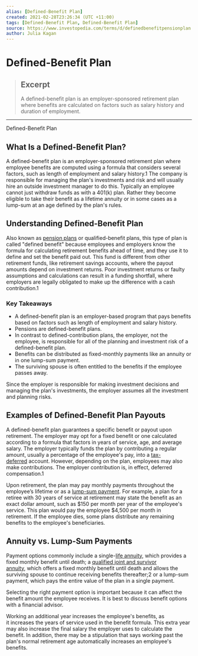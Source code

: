 ```yaml
---
alias: [Defined-Benefit Plan]
created: 2021-02-28T23:26:34 (UTC +11:00)
tags: [Defined-Benefit Plan, Defined-Benefit Plan]
source: https://www.investopedia.com/terms/d/definedbenefitpensionplan.asp
author: Julia Kagan
---
```


# Defined-Benefit Plan

> ## Excerpt
> A defined-benefit plan is an employer-sponsored retirement plan where benefits are calculated on factors such as salary history and duration of employment.

---

Defined-Benefit Plan
## What Is a Defined-Benefit Plan?

A defined-benefit plan is an employer-sponsored retirement plan where employee benefits are computed using a formula that considers several factors, such as length of employment and salary history.1 The company is responsible for managing the plan's investments and risk and will usually hire an outside investment manager to do this. Typically an employee cannot just withdraw funds as with a 401(k) plan. Rather they become eligible to take their benefit as a lifetime annuity or in some cases as a lump-sum at an age defined by the plan's rules.

## Understanding Defined-Benefit Plan

Also known as [pension plans](https://www.investopedia.com/terms/p/pensionplan.asp) or qualified-benefit plans, this type of plan is called "defined benefit" because employees and employers know the formula for calculating retirement benefits ahead of time, and they use it to define and set the benefit paid out. This fund is different from other retirement funds, like retirement savings accounts, where the payout amounts depend on investment returns. Poor investment returns or faulty assumptions and calculations can result in a funding shortfall, where employers are legally obligated to make up the difference with a cash contribution.1

### Key Takeaways

-   A defined-benefit plan is an employer-based program that pays benefits based on factors such as length of employment and salary history.
-   Pensions are defined-benefit plans.
-   In contrast to defined-contribution plans, the employer, not the employee, is responsible for all of the planning and investment risk of a defined-benefit plan.
-   Benefits can be distributed as fixed-monthly payments like an annuity or in one lump-sum payment.
-   The surviving spouse is often entitled to the benefits if the employee passes away.

Since the employer is responsible for making investment decisions and managing the plan's investments, the employer assumes all the investment and planning risks.

## Examples of Defined-Benefit Plan Payouts

A defined-benefit plan guarantees a specific benefit or payout upon retirement. The employer may opt for a fixed benefit or one calculated according to a formula that factors in years of service, age, and average salary. The employer typically funds the plan by contributing a regular amount, usually a percentage of the employee's pay, into a [tax-deferred](https://www.investopedia.com/terms/t/taxdeferred.asp) account. However, depending on the plan, employees may also make contributions. The employer contribution is, in effect, deferred compensation.1

Upon retirement, the plan may pay monthly payments throughout the employee’s lifetime or as a [lump-sum payment](https://www.investopedia.com/terms/l/lump-sum-payment.asp). For example, a plan for a retiree with 30 years of service at retirement may state the benefit as an exact dollar amount, such as $150 per month per year of the employee's service. This plan would pay the employee $4,500 per month in retirement. If the employee dies, some plans distribute any remaining benefits to the employee's beneficiaries.

## Annuity vs. Lump-Sum Payments

Payment options commonly include a single-[life annuity](https://www.investopedia.com/terms/l/lifeannuity.asp), which provides a fixed monthly benefit until death; a [qualified joint and survivor annuity](https://www.investopedia.com/terms/q/qjsa.asp), which offers a fixed monthly benefit until death and allows the surviving spouse to continue receiving benefits thereafter;2 or a lump-sum payment, which pays the entire value of the plan in a single payment.

Selecting the right payment option is important because it can affect the benefit amount the employee receives. It is best to discuss benefit options with a financial advisor.

Working an additional year increases the employee's benefits, as it increases the years of service used in the benefit formula. This extra year may also increase the final salary the employer uses to calculate the benefit. In addition, there may be a stipulation that says working past the plan's normal retirement age automatically increases an employee's benefits.
